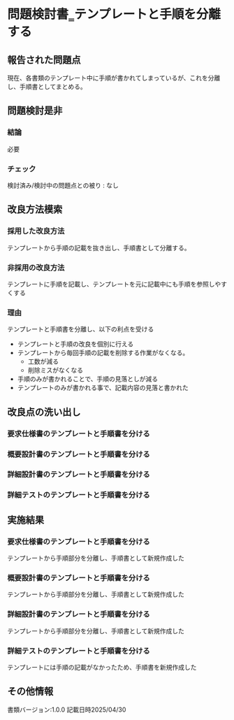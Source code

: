 # 問題検討書‗テンプレートと手順を分離する

## 報告された問題点
現在、各書類のテンプレート中に手順が書かれてしまっているが、これを分離し、手順書としてまとめる。

## 問題検討是非
### 結論
必要
### チェック
検討済み/検討中の問題点との被り : なし

## 改良方法模索
### 採用した改良方法
テンプレートから手順の記載を抜き出し、手順書として分離する。
### 非採用の改良方法
テンプレートに手順を記載し、テンプレートを元に記載中にも手順を参照しやすくする
### 理由
テンプレートと手順書を分離し、以下の利点を受ける
- テンプレートと手順の改良を個別に行える
- テンプレートから毎回手順の記載を削除する作業がなくなる。
    - 工数が減る
    - 削除ミスがなくなる
- 手順のみが書かれることで、手順の見落としが減る
- テンプレートのみが書かれる事で、記載内容の見落と書かれた

## 改良点の洗い出し
### 要求仕様書のテンプレートと手順書を分ける
### 概要設計書のテンプレートと手順書を分ける
### 詳細設計書のテンプレートと手順書を分ける
### 詳細テストのテンプレートと手順書を分ける

## 実施結果
### 要求仕様書のテンプレートと手順書を分ける
テンプレートから手順部分を分離し、手順書として新規作成した
### 概要設計書のテンプレートと手順書を分ける
テンプレートから手順部分を分離し、手順書として新規作成した
### 詳細設計書のテンプレートと手順書を分ける
テンプレートから手順部分を分離し、手順書として新規作成した
### 詳細テストのテンプレートと手順書を分ける
テンプレートには手順の記載がなかったため、手順書を新規作成した

## その他情報
書類バージョン:1.0.0
記載日時2025/04/30
